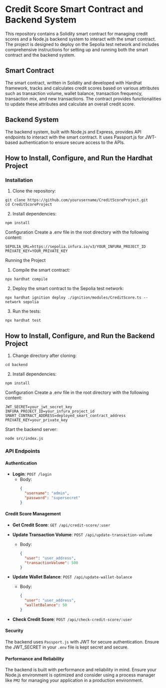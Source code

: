 # Credit Score Smart Contract and Backend System
This repository contains a Solidity smart contract for managing credit scores and a Node.js backend system to interact with the smart contract. The project is designed to deploy on the Sepolia test network and includes comprehensive instructions for setting up and running both the smart contract and the backend system.

## Smart Contract
The smart contract, written in Solidity and developed with Hardhat framework, tracks and calculates credit scores based on various attributes such as transaction volume, wallet balance, transaction frequency, transaction mix, and new transactions. The contract provides functionalities to update these attributes and calculate an overall credit score.

## Backend System
The backend system, built with Node.js and Express, provides API endpoints to interact with the smart contract. It uses Passport.js for JWT-based authentication to ensure secure access to the APIs.

## How to Install, Configure, and Run the Hardhat Project

### Installation

1. Clone the repository:
  ```
  git clone https://github.com/yourusername/CreditScoreProject.git
  cd CreditScoreProject
  ```

2. Install dependencies:
  ```
  npm install
  ```

Configuration
Create a .env file in the root directory with the following content:

  ```
  SEPOLIA_URL=https://sepolia.infura.io/v3/YOUR_INFURA_PROJECT_ID
  PRIVATE_KEY=YOUR_PRIVATE_KEY
  ```

Running the Project
1. Compile the smart contract:
  ```
  npx hardhat compile
  ```
2. Deploy the smart contract to the Sepolia test network:
  ```
  npx hardhat ignition deploy ./ignition/modules/CreditScore.ts --network sepolia
  ```
3. Run the tests:
  ```
  npx hardhat test
  ```


## How to Install, Configure, and Run the Backend Project


1. Change directory after cloning:
  ```
  cd backend
  ```

2. Install dependencies:
  ```
  npm install
  ```

Configuration
Create a .env file in the root directory with the following content:

  ```
  JWT_SECRET=your_jwt_secret_key
  INFURA_PROJECT_ID=your_infura_project_id
  SMART_CONTRACT_ADDRESS=deployed_smart_contract_address
  PRIVATE_KEY=your_private_key
  ```
Start the backend server:
  ```
  node src/index.js
  ```


### API Endpoints

#### Authentication

- **Login**: `POST /login`
  - Body:
    ```json
    {
      "username": "admin",
      "password": "supersecret"
    }
    ```

#### Credit Score Management

- **Get Credit Score**: `GET /api/credit-score/:user`

- **Update Transaction Volume**: `POST /api/update-transaction-volume`
  - Body:
    ```json
    {
      "user": "user_address",
      "transactionVolume": 500
    }
    ```

- **Update Wallet Balance**: `POST /api/update-wallet-balance`
  - Body:
    ```json
    {
      "user": "user_address",
      "walletBalance": 50
    }
    ```

- **Check Credit Score**: `POST /api/check-credit-score/:user`


#### Security
The backend uses `Passport.js` with JWT for secure authentication. Ensure the JWT_SECRET in your `.env` file is kept secret and secure.

#### Performance and Reliability
The backend is built with performance and reliability in mind. Ensure your Node.js environment is optimized and consider using a process manager like `PM2` for managing your application in a production environment.